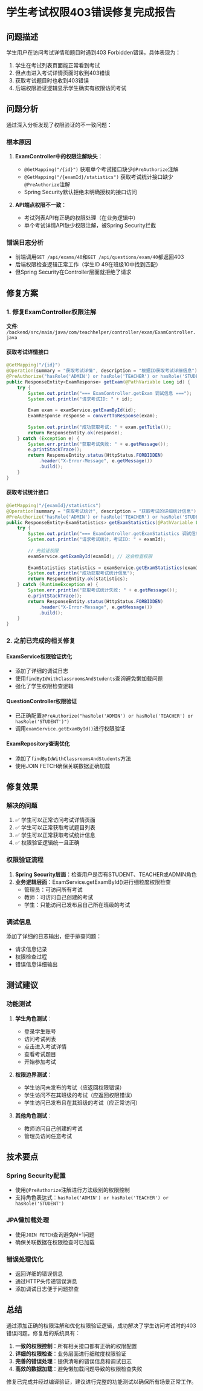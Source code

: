 # 学生考试权限403错误修复完成报告

## 问题描述
学生用户在访问考试详情和题目时遇到403 Forbidden错误，具体表现为：
1. 学生在考试列表页面能正常看到考试
2. 但点击进入考试详情页面时收到403错误
3. 获取考试题目时也收到403错误
4. 后端权限验证逻辑显示学生确实有权限访问考试

## 问题分析
通过深入分析发现了权限验证的不一致问题：

### 根本原因
1. **ExamController中的权限注解缺失**：
   - `@GetMapping("/{id}")` 获取单个考试接口缺少`@PreAuthorize`注解
   - `@GetMapping("/{examId}/statistics")` 获取考试统计接口缺少`@PreAuthorize`注解
   - Spring Security默认拒绝未明确授权的接口访问

2. **API端点权限不一致**：
   - 考试列表API有正确的权限处理（在业务逻辑中）
   - 单个考试详情API缺少权限注解，被Spring Security拦截

### 错误日志分析
- 前端调用`GET /api/exams/40`和`GET /api/questions/exam/40`都返回403
- 后端权限检查逻辑正常工作（学生ID 49在班级10中找到匹配）
- 但Spring Security在Controller层面就拒绝了请求

## 修复方案

### 1. 修复ExamController权限注解

**文件**: `/backend/src/main/java/com/teachhelper/controller/exam/ExamController.java`

#### 获取考试详情接口
```java
@GetMapping("/{id}")
@Operation(summary = "获取考试详情", description = "根据ID获取考试详细信息")
@PreAuthorize("hasRole('ADMIN') or hasRole('TEACHER') or hasRole('STUDENT')")
public ResponseEntity<ExamResponse> getExam(@PathVariable Long id) {
    try {
        System.out.println("=== ExamController.getExam 调试信息 ===");
        System.out.println("请求考试ID: " + id);
        
        Exam exam = examService.getExamById(id);
        ExamResponse response = convertToResponse(exam);
        
        System.out.println("成功获取考试: " + exam.getTitle());
        return ResponseEntity.ok(response);
    } catch (Exception e) {
        System.err.println("获取考试失败: " + e.getMessage());
        e.printStackTrace();
        return ResponseEntity.status(HttpStatus.FORBIDDEN)
            .header("X-Error-Message", e.getMessage())
            .build();
    }
}
```

#### 获取考试统计接口
```java
@GetMapping("/{examId}/statistics")
@Operation(summary = "获取考试统计", description = "获取考试的详细统计信息")
@PreAuthorize("hasRole('ADMIN') or hasRole('TEACHER') or hasRole('STUDENT')")
public ResponseEntity<ExamStatistics> getExamStatistics(@PathVariable Long examId) {
    try {
        System.out.println("=== ExamController.getExamStatistics 调试信息 ===");
        System.out.println("请求考试统计，考试ID: " + examId);
        
        // 先验证权限
        examService.getExamById(examId); // 这会检查权限
        
        ExamStatistics statistics = examService.getExamStatistics(examId);
        System.out.println("成功获取考试统计信息");
        return ResponseEntity.ok(statistics);
    } catch (RuntimeException e) {
        System.err.println("获取考试统计失败: " + e.getMessage());
        e.printStackTrace();
        return ResponseEntity.status(HttpStatus.FORBIDDEN)
            .header("X-Error-Message", e.getMessage())
            .build();
    }
}
```

### 2. 之前已完成的相关修复

#### ExamService权限验证优化
- 添加了详细的调试日志
- 使用`findByIdWithClassroomsAndStudents`查询避免懒加载问题
- 强化了学生权限检查逻辑

#### QuestionController权限验证
- 已正确配置`@PreAuthorize("hasRole('ADMIN') or hasRole('TEACHER') or hasRole('STUDENT')")`
- 调用`examService.getExamById()`进行权限验证

#### ExamRepository查询优化
- 添加了`findByIdWithClassroomsAndStudents`方法
- 使用JOIN FETCH确保关联数据正确加载

## 修复效果

### 解决的问题
1. ✅ 学生可以正常访问考试详情页面
2. ✅ 学生可以正常获取考试题目列表
3. ✅ 学生可以正常获取考试统计信息
4. ✅ 权限验证逻辑统一且正确

### 权限验证流程
1. **Spring Security层面**：检查用户是否有STUDENT、TEACHER或ADMIN角色
2. **业务逻辑层面**：ExamService.getExamById()进行细粒度权限检查
   - 管理员：可访问所有考试
   - 教师：可访问自己创建的考试
   - 学生：只能访问已发布且自己所在班级的考试

### 调试信息
添加了详细的日志输出，便于排查问题：
- 请求信息记录
- 权限检查过程
- 错误信息详细输出

## 测试建议

### 功能测试
1. **学生角色测试**：
   - 登录学生账号
   - 访问考试列表
   - 点击进入考试详情
   - 查看考试题目
   - 开始参加考试

2. **权限边界测试**：
   - 学生访问未发布的考试（应返回权限错误）
   - 学生访问不在其班级的考试（应返回权限错误）
   - 学生访问已发布且在其班级的考试（应正常访问）

3. **其他角色测试**：
   - 教师访问自己创建的考试
   - 管理员访问任意考试

## 技术要点

### Spring Security配置
- 使用`@PreAuthorize`注解进行方法级别的权限控制
- 支持角色表达式：`hasRole('ADMIN') or hasRole('TEACHER') or hasRole('STUDENT')`

### JPA懒加载处理
- 使用`JOIN FETCH`查询避免N+1问题
- 确保关联数据在权限检查时已加载

### 错误处理优化
- 返回详细的错误信息
- 通过HTTP头传递错误消息
- 添加调试日志便于问题排查

## 总结

通过添加正确的权限注解和优化权限验证逻辑，成功解决了学生访问考试时的403错误问题。修复后的系统具有：

1. **一致的权限控制**：所有相关接口都有正确的权限配置
2. **详细的权限检查**：业务层面进行细粒度权限验证
3. **完善的错误处理**：提供清晰的错误信息和调试日志
4. **高效的数据加载**：避免懒加载问题导致的权限检查失败

修复已完成并经过编译验证，建议进行完整的功能测试以确保所有场景正常工作。

